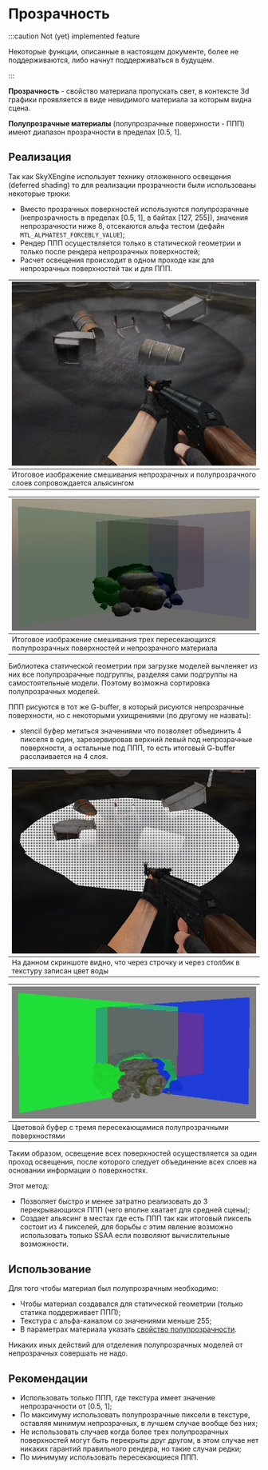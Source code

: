 ---
---

# Прозрачность

:::caution Not (yet) implemented feature

Некоторые функции, описанные в настоящем документе, более не поддерживаются, либо начнут поддерживаться в будущем.

:::

**Прозрачность** - свойство материала пропускать свет, в контексте 3d графики проявляется в виде невидимого материала за которым видна сцена.

**Полупрозрачные материалы** (полупрозрачные поверхности - ППП) имеют диапазон прозрачности в пределах [0.5, 1]. 

## Реализация

Так как SkyXEngine использует технику отложенного освещения (deferred shading) то для реализации прозрачности были использованы некоторые трюки:
- Вместо прозрачных поверхностей используются полупрозрачные (непрозрачность в пределах [0.5, 1], в байтах [127, 255]), значения непрозрачности ниже 8, отсекаются альфа тестом (дефайн `MTL_ALPHATEST_FORCEBLY_VALUE`);
- Рендер ППП осуществляется только в статической геометрии и только после рендера непрозрачных поверхностей;
- Расчет освещения происходит в одном проходе как для непрозрачных поверхностей так и для ППП.

| ![Итоговое изображение смешивания непрозрачных и полупрозрачного слоев сопровождается альясингом](img/Light_com_2.png) |
|-|
| Итоговое изображение смешивания непрозрачных и полупрозрачного слоев сопровождается альясингом |

| ![Итоговое изображение смешивания трех пересекающихся полупрозрачных поверхностей и непрозрачного материала](img/Lighting_transparency.jpg) |
|-|
| Итоговое изображение смешивания трех пересекающихся полупрозрачных поверхностей и непрозрачного материала |

Библиотека статической геометрии при загрузке моделей вычленяет из них все полупрозрачные подгруппы, разделяя сами подгруппы на самостоятельные модели. Поэтому возможна сортировка полупрозрачных моделей.

ППП рисуются в тот же G-buffer, в который рисуются непрозрачные поверхности, но с некоторыми ухищрениями (по другому не назвать):
- stencil буфер метиться значениями что позволяет объединить 4 пикселя в один, зарезервировав верхний левый под непрозрачные поверхности, а остальные под ППП, то есть итоговый G-buffer расслаивается на 4 слоя.

| ![На данном скриншоте видно, что через строчку и через столбик в текстуру записан цвет воды](img/Color-translucent-surface.png) |
|-|
| На данном скриншоте видно, что через строчку и через столбик в текстуру записан цвет воды |

| ![Цветовой буфер с тремя пересекающимися полупрозрачными поверхностями](img/Color-transparency.jpg) |
|-|
| Цветовой буфер с тремя пересекающимися полупрозрачными поверхностями |

Таким образом, освещение всех поверхностей осуществляется за один проход освещения, после которого следует объединение всех слоев на основании информации о поверхностях.

Этот метод:
- Позволяет быстро и менее затратно реализовать до 3 перекрывающихся ППП (чего вполне хватает для средней сцены);
- Создает альясинг в местах где есть ППП так как итоговый пиксель состоит из 4 пикселей, для борьбы с этим явление возможно использовать только SSAA если позволяют вычислительные возможности.

## Использование

Для того чтобы материал был полупрозрачным необходимо:
- Чтобы материал создавался для статической геометрии (только статика поддерживает ППП);
- Текстура с альфа-каналом со значениями меньше 255;
- В параметрах материала указать [свойство полупрозрачности](mtl-basics.md#параметры-освещения).

Никаких иных действий для отделения полупрозрачных моделей от непрозрачных совершать не надо.

## Рекомендации

- Использовать только ППП, где текстура имеет значение непрозрачности от [0.5, 1];
- По максимуму использовать полупрозрачные пиксели в текстуре, оставляя минимум непрозрачных, в лучшем случае вообще без них;
- Не использовать случаев когда более трех полупрозрачных поверхностей могут быть перекрыты друг другом, в этом случае нет никаких гарантий правильного рендера, но такие случаи редки;
- По минимуму использовать пересекающиеся ППП.

